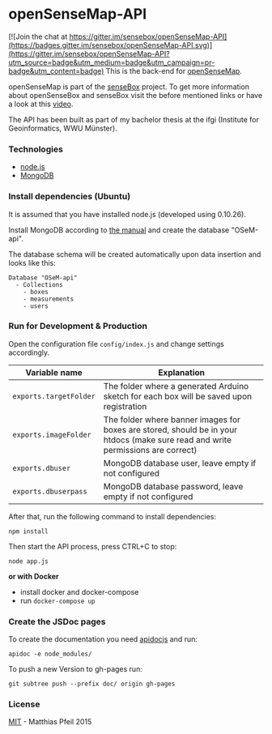 openSenseMap-API
================

[![Join the chat at https://gitter.im/sensebox/openSenseMap-API](https://badges.gitter.im/sensebox/openSenseMap-API.svg)](https://gitter.im/sensebox/openSenseMap-API?utm_source=badge&utm_medium=badge&utm_campaign=pr-badge&utm_content=badge)
This is the back-end for [openSenseMap](http://opensensemap.org).

openSenseMap is part of the [senseBox](http//sensebox.de) project.
To get more information about openSenseBox and senseBox visit the before mentioned links or have a look at this [video](https://www.youtube.com/watch?v=uTOWYa42_rI).

The API has been built as part of my bachelor thesis at the ifgi (Institute for Geoinformatics, WWU Münster).

### Technologies

* [node.js]
* [MongoDB]

### Install dependencies (Ubuntu)

It is assumed that you have installed node.js (developed using 0.10.26).

Install MongoDB according to [the manual](http://docs.mongodb.org/manual/installation/) and create the database "OSeM-api".

The database schema will be created automatically upon data insertion and looks like this:
```
Database "OSeM-api"
  - Collections
    - boxes
    - measurements
    - users
```

### Run for Development & Production

Open the configuration file ```config/index.js``` and change settings accordingly.

|Variable name             | Explanation|
|--------------------------|---------------|
|```exports.targetFolder```|The folder where a generated Arduino sketch for each box will be saved upon registration|
|```exports.imageFolder``` |The folder where banner images for boxes are stored, should be in your htdocs (make sure read and write permissions are correct)|
|```exports.dbuser```      |MongoDB database user, leave empty if not configured|
|```exports.dbuserpass```  |MongoDB database password, leave empty if not configured|

After that, run the following command to install dependencies:

```npm install```

Then start the API process, press CTRL+C to stop:

```
node app.js
```

**or with Docker**
- install docker and docker-compose
- run `docker-compose up`

### Create the JSDoc pages

To create the documentation you need [apidocjs](http://apidocjs.com/) and run:
```
apidoc -e node_modules/
```

To push a new Version to gh-pages run:
```
git subtree push --prefix doc/ origin gh-pages
```

### License

[MIT](license.md) - Matthias Pfeil 2015

[node.js]:http://nodejs.org/
[MongoDB]:http://www.mongodb.com/
